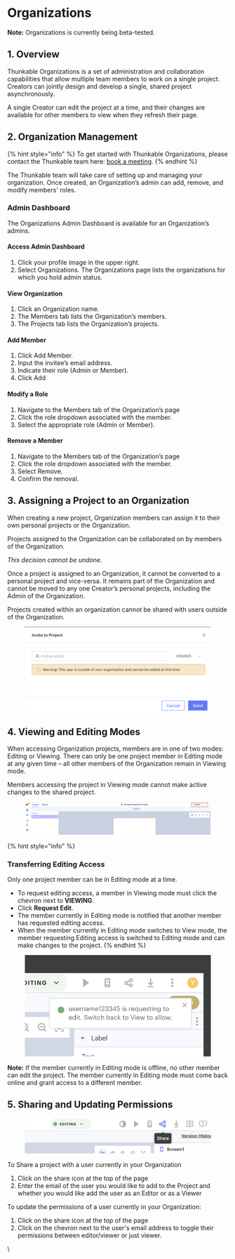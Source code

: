 # Organizations

**Note:** Organizations is currently being beta-tested.

## 1. Overview

Thunkable Organizations is a set of administration and collaboration capabilities that allow multiple team members to work on a single project. Creators can jointly design and develop a single, shared project asynchronously.&#x20;

A single Creator can edit the project at a time, and their changes are available for other members to view when they refresh their page.&#x20;

## 2. Organization Management

{% hint style="info" %}
To get started with Thunkable Organizations, please contact the Thunkable team here: [book a meeting](https://meetings.hubspot.com/bryan-luckyheard/team-pricing-request).
{% endhint %}

The Thunkable team will take care of setting up and managing your organization. Once created, an Organization’s admin can add, remove, and modify members' roles.

### Admin Dashboard

The Organizations Admin Dashboard is available for an Organization’s admins.

#### Access Admin Dashboard

1. Click your profile image in the upper right.
2. Select Organizations. The Organizations page lists the organizations for which you hold admin status.

#### View Organization

1. Click an Organization name.
2. The Members tab lists the Organization’s members.&#x20;
3. The Projects tab lists the Organization’s projects.

#### Add Member

1. Click Add Member.
2. Input the invitee’s email address.
3. Indicate their role (Admin or Member).&#x20;
4. Click Add

#### Modify a Role

1. Navigate to the Members tab of the Organization’s page&#x20;
2. Click the role dropdown associated with the member.
3. Select the appropriate role (Admin or Member).

#### Remove a Member

1. Navigate to the Members tab of the Organization’s page&#x20;
2. Click the role dropdown associated with the member.
3. Select Remove.
4. Confirm the removal.

## 3. Assigning a Project to an Organization

When creating a new project, Organization members can assign it to their own personal projects or the Organization.&#x20;

Projects assigned to the Organization can be collaborated on by members of the Organization.&#x20;

_This decision cannot be undone._&#x20;

Once a project is assigned to an Organization, it cannot be converted to a personal project and vice-versa. It remains part of the Organization and cannot be moved to any one Creator’s personal projects, including the Admin of the Organization.

Projects created within an organization cannot be shared with users outside of the Organization.

<figure><img src=".gitbook/assets/Screen Shot 2023-01-27 at 4.35.47 PM.png" alt=""><figcaption></figcaption></figure>

## 4. Viewing and Editing Modes

When accessing Organization projects, members are in one of two modes: Editing or Viewing. There can only be one project member in Editing mode at any given time – all other members of the Organization remain in Viewing mode.&#x20;

Members accessing the project in Viewing mode cannot make active changes to the shared project.

<figure><img src=".gitbook/assets/Screenshot 2023-01-04 at 2.39.07 PM.png" alt=""><figcaption></figcaption></figure>

{% hint style="info" %}
### Transferring Editing Access

Only one project member can be in Editing mode at a time.&#x20;

* To request editing access, a member in Viewing mode must click the chevron next to **VIEWING**.
* Click **Request Edit**.
* The member currently in Editing mode is notified that another member has requested editing access.
* When the member currently in Editing mode switches to View mode, the member requesting Editing access is switched to Editing mode and can make changes to the project.
{% endhint %}

<figure><img src=".gitbook/assets/unnamed.png" alt=""><figcaption></figcaption></figure>

**Note:** If the member currently in Editing mode is offline, no other member can edit the project. The member currently in Editing mode must come back online and grant access to a different member.\
&#x20;

## 5. Sharing and Updating Permissions

<figure><img src=".gitbook/assets/Screen Shot 2023-01-27 at 4.34.38 PM.png" alt=""><figcaption></figcaption></figure>

To Share a project with a user currently in your Organization

1. Click on the share icon at the top of the page
2. Enter the email of the user you would like to add to the Project and whether you would like add the user as an Editor or as a Viewer

To update the permissions of a user currently in your Organization:

1. Click on the share icon at the top of the page
2. Click on the chevron next to the user's email address to toggle their permissions between editor/viewer  or just viewer.



\
